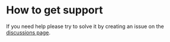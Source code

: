 # How to get support

If you need help please try to solve it by creating an issue on the [discussions page](https://github.com/D3strukt0r/d3strukt0r.github.io/discussions).
